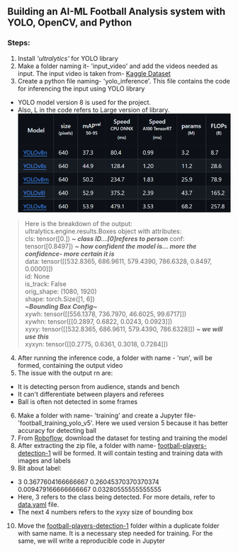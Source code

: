 ## Building an AI-ML Football Analysis system with YOLO, OpenCV, and Python
### Steps:

1. Install _'ultralytics'_ for YOLO library
2. Make a folder naming it- 'input_video' and add the videos needed as input. The input video is taken from- [Kaggle Dataset](https://www.kaggle.com/c/dfl-bundesliga-data-shootout)
3. Create a python file naming- 'yolo_inference'. This file contains the code for inferencing the input using YOLO library
- YOLO model version 8 is used for the project.
- Also, L in the code refers to Large version of library. 
![v8_versions](img.png)
>Here is the breakdown of the output:  
ultralytics.engine.results.Boxes object with attributes:  
cls: tensor([0.]) **_~ class ID...[0]referes to person_**
conf: tensor([0.8497]) **_~ how confident the model is... more the confidence- more certain it is_**  
data: tensor([[532.8365, 686.9611, 579.4390, 786.6328,   0.8497,   0.0000]])  
id: None  
is_track: False  
orig_shape: (1080, 1920)  
shape: torch.Size([1, 6])  
**~_Bounding Box Config_~**   
xywh: tensor([[556.1378, 736.7970,  46.6025,  99.6717]])   
xywhn: tensor([[0.2897, 0.6822, 0.0243, 0.0923]])  
xyxy: tensor([[532.8365, 686.9611, 579.4390, 786.6328]]) **_~ we will use this_**  
xyxyn: tensor([[0.2775, 0.6361, 0.3018, 0.7284]])  

4. After running the inference code, a folder with name - 'run', will be formed, containing the output video
5. The issue with the output rn are:
- It is detecting person from audience, stands and bench
- It can't differentiate between players and referees
- Ball is often not detected in some frames
6. Make a folder with name- 'training' and create a Jupyter file- 'football_training_yolo_v5'. Here we used version 5 because it has better accuracy for detecting ball
7. From [Roboflow](https://universe.roboflow.com/roboflow-jvuqo/football-players-detection-3zvbc/dataset/1#), download the dataset for testing and training the model
8. After extracting the zip file, a folder with name- [football-players-detection-1](training%2Ffootball-players-detection-1) will be formed. It will contain testing and training data with images and labels
9. Bit about label:  
- 3 0.3677604166666667 0.26045370370370374 0.009479166666666667 0.03280555555555555
- Here, 3 refers to the class being detected. For more details, refer to [data.yaml](training%2Ffootball-players-detection-1%2Fdata.yaml) file. 
- The next 4 numbers refers to the xyxy size of bounding box
10. Move the [football-players-detection-1](training%2Ffootball-players-detection-1) folder within a duplicate folder with same name. It is a necessary step needed for training. For the same, we will write a reproducible code in Jupyter